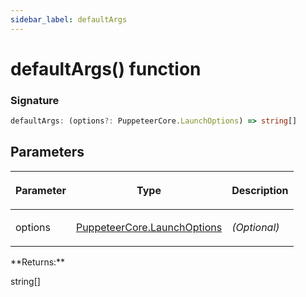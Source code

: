 ```yaml
---
sidebar_label: defaultArgs
---
```


# defaultArgs() function

### Signature

```typescript
defaultArgs: (options?: PuppeteerCore.LaunchOptions) => string[]
```

## Parameters

<table><thead><tr><th>

Parameter

</th><th>

Type

</th><th>

Description

</th></tr></thead>
<tbody><tr><td>

options

</td><td>

[PuppeteerCore.LaunchOptions](./puppeteer.launchoptions.md)

</td><td>

_(Optional)_

</td></tr>
</tbody></table>
**Returns:**

string\[\]
